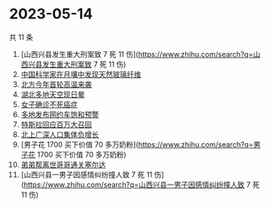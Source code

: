 # 2023-05-14

共 11 条

<!-- BEGIN ZHIHUSEARCH -->
<!-- 最后更新时间 Sun May 14 2023 20:14:52 GMT+0800 (China Standard Time) -->
1. [山西兴县发生重大刑案致 7 死 11 伤](https://www.zhihu.com/search?q=山西兴县发生重大刑案致 7 死 11 伤)
1. [中国科学家在月壤中发现天然玻璃纤维](https://www.zhihu.com/search?q=中国科学家在月壤中发现天然玻璃纤维)
1. [北方今年首轮高温来袭](https://www.zhihu.com/search?q=北方今年首轮高温来袭)
1. [湖北多地天空现日晕](https://www.zhihu.com/search?q=湖北多地天空现日晕)
1. [女子确诊不死癌症](https://www.zhihu.com/search?q=女子确诊不死癌症)
1. [多地发布网约车饱和预警](https://www.zhihu.com/search?q=多地发布网约车饱和预警)
1. [特斯拉回应百万大召回](https://www.zhihu.com/search?q=特斯拉回应百万大召回)
1. [北上广深人口集体负增长](https://www.zhihu.com/search?q=北上广深人口集体负增长)
1. [男子花 1700 买下价值 70 多万奶粉](https://www.zhihu.com/search?q=男子花 1700 买下价值 70 多万奶粉)
1. [弟弟帮离世哥哥通关塞尔达](https://www.zhihu.com/search?q=弟弟帮离世哥哥通关塞尔达)
1. [山西兴县一男子因感情纠纷撞人致 7 死 11 伤](https://www.zhihu.com/search?q=山西兴县一男子因感情纠纷撞人致 7 死 11 伤)
<!-- END ZHIHUSEARCH -->

